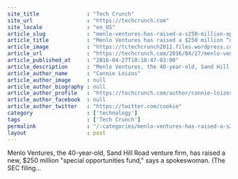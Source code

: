 ```yaml
---
site_title               : "Tech Crunch"
site_url                 : "https://techcrunch.com"
site_locale              : "en_US"
article_slug             : "menlo-ventures-has-raised-a-s250-million-opportunity-fund-its-first"
article_title            : "Menlo Ventures has raised a $250 million “opportunity fund,” its first"
article_image            : "https://tctechcrunch2011.files.wordpress.com/2016/02/moneytrail.jpg?w=764&h=400&crop=1"
article_url              : "https://techcrunch.com/2016/04/27/menlo-ventures-has-raised-a-250-million-opportunity-fund-its-first/"
article_published_at     : "2016-04-27T10:18:47-03:00"
article_description      : "Menlo Ventures, the 40-year-old, Sand Hill Road venture firm, has raised a new, $250 million 'special opportunities fund,' says a spokeswoman. (The SEC filing..."
article_author_name      : "Connie Loizos"
article_author_image     : null
article_author_biography : null
article_author_profile   : "https://techcrunch.com/author/connie-loizos/"
article_author_facebook  : null
article_author_twitter   : "https://twitter.com/cookie"
category                 : ['technology']
tags                     : ['Tech Crunch']
permalink                : "/:categories/menlo-ventures-has-raised-a-s250-million-opportunity-fund-its-first/"
layout                   : post
---
```


Menlo Ventures, the 40-year-old, Sand Hill Road venture firm, has raised a new, $250 million "special opportunities fund," says a spokeswoman. (The SEC filing...
